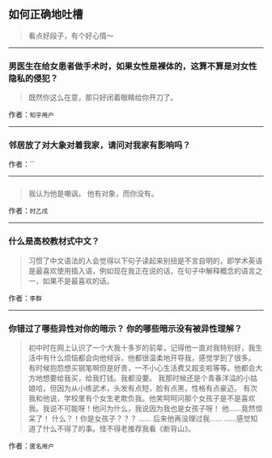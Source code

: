## 如何正确地吐槽

> 看点好段子，有个好心情～


 
---

### 男医生在给女患者做手术时，如果女性是裸体的，这算不算是对女性隐私的侵犯？

> 既然你这么在意，那只好闭着眼睛给你开刀了。


作者：`知乎用户`

---

### 邻居放了对大象对着我家，请问对我家有影响吗？

> 


作者：``

---

### 

> 我认为他是嘲讽。
> 他有对象，而你没有。


作者：`时乙戌`

---

### 什么是高校教材式中文？

> 习惯了中文语法的人会觉得以下句子读起来别扭是不言自明的，即学术英语是最喜欢使用插入语，例如现在我正在说的话，在句子中解释概念的语言之一，如果不是最喜欢的话。


作者：`李群`

---

### 你错过了哪些异性对你的暗示？ 你的哪些暗示没有被异性理解？

> 初中时在网上认识了一个大我十多岁的前辈，记得他一直对我特别好，我生活中有什么烦恼都会向他倾诉，他都很温柔地开导我，感觉学到了很多。 有时候抱怨想买钢笔啊但是好贵，一不小心生活费又超支啦等等。他都会大方地想要给我买，给我打钱。我都没要。
> 我那时候还是个青春洋溢的小姑娘哈，但因为从小练武术，头发有点短，脸有点黑，性格有点豪迈。
> 有次我和他说，学校里有个女生老欺负我。他笑呵呵问那个女孩子是不是喜欢我。我说不可能呀！他问为什么，我说因为我也是女孩子呀！
> 他……竟然惊呆了！
> 什么？！你是女孩子？？？
> ……
> 后来他再没理过我……
> ……感觉知道了什么不得了的事。怪不得老推荐我看《断背山》。


作者：`匿名用户`